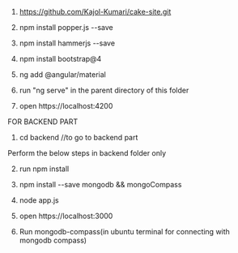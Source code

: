 1. https://github.com/Kajol-Kumari/cake-site.git

2. npm install popper.js --save

3. npm install hammerjs --save

4. npm install bootstrap@4

5. ng add @angular/material

6. run "ng serve" in the parent directory of this folder

7. open https://localhost:4200




FOR BACKEND PART

1. cd backend //to go to backend part

 Perform the below steps in backend folder only

2. run npm install

3. npm install --save mongodb && mongoCompass

4. node app.js

5. open https://localhost:3000

6. Run mongodb-compass(in ubuntu terminal for connecting with mongodb compass)

